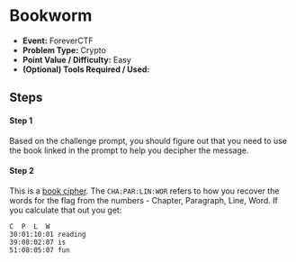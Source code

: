 # Bookworm
* **Event:** ForeverCTF
* **Problem Type:** Crypto
* **Point Value / Difficulty:** Easy
* **(Optional) Tools Required / Used:**

## Steps​
#### Step 1
Based on the challenge prompt, you should figure out that you need to use the book linked in the prompt to help you decipher the message.

#### Step 2
This is a [book cipher](https://en.wikipedia.org/wiki/Book_cipher). The `CHA:PAR:LIN:WOR` refers to how you recover the words for the flag from the numbers - Chapter, Paragraph, Line, Word. If you calculate that out you get:
```
C  P  L  W
30:01:10:01 reading
39:08:02:07 is
51:08:05:07 fun
```
